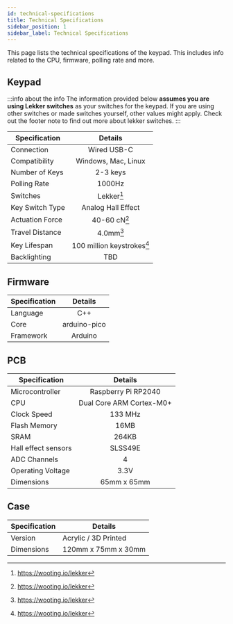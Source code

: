 ```yaml
---
id: technical-specifications
title: Technical Specifications
sidebar_position: 1
sidebar_label: Technical Specifications
---
```


This page lists the technical specifications of the keypad. This includes info related to the CPU, firmware, polling rate and more.

##  Keypad

:::info about the info
The information provided below **assumes you are using Lekker switches** as your switches for the keypad. If you are using other switches or made switches yourself, other values might apply. Check out the footer note to find out more about lekker switches.
:::

| **Specification** | **Details** |
| --- | :---: |
| Connection | Wired USB-C |
| Compatibility | Windows, Mac, Linux |
| Number of Keys | 2-3 keys |
| Polling Rate | 1000Hz |
| Switches | Lekker[^1] |
| Key Switch Type | Analog Hall Effect |
| Actuation Force | 40-60 cN[^1] |
| Travel Distance | 4.0mm[^1] |
| Key Lifespan | 100 million keystrokes[^1] |
| Backlighting | TBD |

[^1]: https://wooting.io/lekker

## Firmware

| **Specification** | **Details** |
| --- | :---: |
| Language | C++ |
| Core | arduino-pico |
| Framework | Arduino |

## PCB

| **Specification** | **Details** |
| --- | :---: |
| Microcontroller | Raspberry Pi RP2040 |
| CPU | Dual Core ARM Cortex-M0+ |
| Clock Speed | 133 MHz |
| Flash Memory | 16MB |
| SRAM | 264KB |
| Hall effect sensors | SLSS49E |
| ADC Channels | 4 |
| Operating Voltage | 3.3V |
| Dimensions | 65mm x 65mm |

## Case

| **Specification** | **Details** |
| --- | --- |
| Version | Acrylic / 3D Printed |
| Dimensions | 120mm x 75mm x 30mm |
